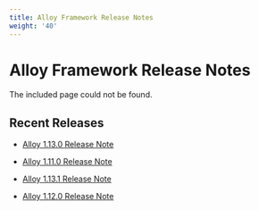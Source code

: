 ```yaml
---
title: Alloy Framework Release Notes
weight: '40'
---
```


# Alloy Framework Release Notes

The included page could not be found.

## Recent Releases

* [Alloy 1.13.0 Release Note](/guide/Alloy_Framework/Alloy_Framework_Release_Notes/Alloy_1.13.0_Release_Note/)

* [Alloy 1.11.0 Release Note](/guide/Alloy_Framework/Alloy_Framework_Release_Notes/Alloy_1.11.0_Release_Note/)

* [Alloy 1.13.1 Release Note](/guide/Alloy_Framework/Alloy_Framework_Release_Notes/Alloy_1.13.1_Release_Note/)

* [Alloy 1.12.0 Release Note](/guide/Alloy_Framework/Alloy_Framework_Release_Notes/Alloy_1.12.0_Release_Note/)

